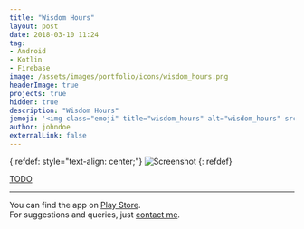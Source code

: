 ```yaml
---
title: "Wisdom Hours"
layout: post
date: 2018-03-10 11:24
tag:
- Android
- Kotlin
- Firebase
image: /assets/images/portfolio/icons/wisdom_hours.png
headerImage: true
projects: true
hidden: true
description: "Wisdom Hours"
jemoji: '<img class="emoji" title="wisdom_hours" alt="wisdom_hours" src="/assets/images/portfolio/icons/wisdom_hours.png" height="20" width="20" align="absmiddle">'
author: johndoe
externalLink: false
---
```


{:refdef: style="text-align: center;"}
![Screenshot](/assets/images/portfolio/wisdom_hours.png)
{: refdef}

[TODO]()

---

You can find the app on [Play Store](https://play.google.com/store/apps/details?id=com.zuhaibahmad.insureproof).<br />
For suggestions and queries, just [contact me](http://linkedin.com/in/xuhaibahmad).
